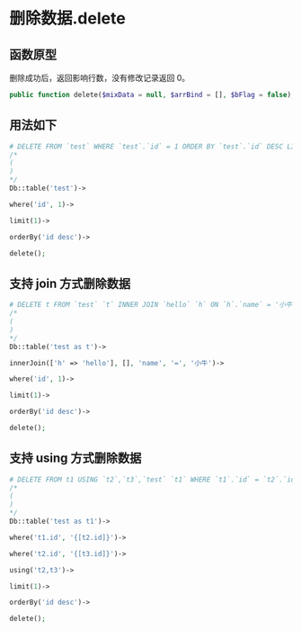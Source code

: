 # 删除数据.delete

## 函数原型

删除成功后，返回影响行数，没有修改记录返回 0。

``` php
public function delete($mixData = null, $arrBind = [], $bFlag = false);
```

## 用法如下

``` php
# DELETE FROM `test` WHERE `test`.`id` = 1 ORDER BY `test`.`id` DESC LIMIT 1
/*
(
)
*/
Db::table('test')->

where('id', 1)->

limit(1)->

orderBy('id desc')->

delete();
```

## 支持 join 方式删除数据

``` php
# DELETE t FROM `test` `t` INNER JOIN `hello` `h` ON `h`.`name` = '小牛' WHERE `t`.`id` = 1 
/*
(
)
*/
Db::table('test as t')->

innerJoin(['h' => 'hello'], [], 'name', '=', '小牛')->

where('id', 1)->

limit(1)->

orderBy('id desc')->

delete();
```

## 支持 using 方式删除数据

``` php
# DELETE FROM t1 USING `t2`,`t3`,`test` `t1` WHERE `t1`.`id` = `t2`.`id` AND `t2`.`id` = `t3`.`id` 
/*
(
)
*/
Db::table('test as t1')->

where('t1.id', '{[t2.id]}')->

where('t2.id', '{[t3.id]}')->

using('t2,t3')->

limit(1)->

orderBy('id desc')->

delete();
```
